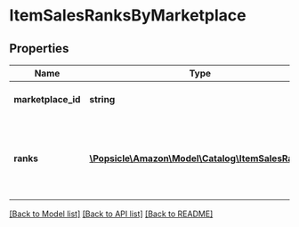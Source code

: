 # ItemSalesRanksByMarketplace

## Properties
Name | Type | Description | Notes
------------ | ------------- | ------------- | -------------
**marketplace_id** | **string** | Amazon marketplace identifier. | 
**ranks** | [**\Popsicle\Amazon\Model\Catalog\ItemSalesRank[]**](ItemSalesRank.md) | Sales ranks of an Amazon catalog item for an Amazon marketplace. | 

[[Back to Model list]](../../README.md#documentation-for-models) [[Back to API list]](../../README.md#documentation-for-api-endpoints) [[Back to README]](../../README.md)


